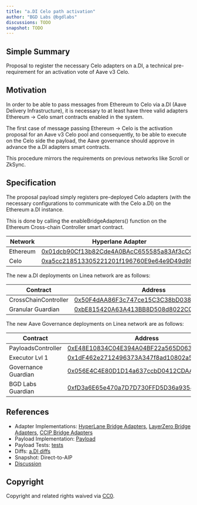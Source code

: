 ```yaml
---
title: "a.DI Celo path activation"
author: "BGD Labs @bgdlabs"
discussions: TODO
snapshot: TODO
---
```


## Simple Summary

Proposal to register the necessary Celo adapters on a.DI, a technical pre-requirement for an activation vote of Aave v3 Celo.

## Motivation

In order to be able to pass messages from Ethereum to Celo via a.DI (Aave Delivery Infrastructure), it is necessary to at least have three valid adapters Ethereum → Celo smart contracts enabled in the system.

The first case of message passing Ethereum → Celo is the activation proposal for an Aave v3 Celo pool and consequently, to be able to execute on the Celo side the payload, the Aave governance should approve in advance the a.DI adapters smart contracts.

This procedure mirrors the requirements on previous networks like Scroll or ZkSync.

## Specification

The proposal payload simply registers pre-deployed Celo adapters (with the necessary configurations to communicate with the Celo a.DI) on the Ethereum a.DI instance.

This is done by calling the enableBridgeAdapters() function on the Ethereum Cross-chain Controller smart contract.

| Network  | Hyperlane Adapter                                                                                                     | LayerZero Adapter                                                                                                     | CCIP Adapter                                                                                                          |
| -------- | --------------------------------------------------------------------------------------------------------------------- | --------------------------------------------------------------------------------------------------------------------- | --------------------------------------------------------------------------------------------------------------------- |
| Ethereum | [0x01dcb90Cf13b82Cde4A0BAcC655585a83Af3cCC1](https://etherscan.io/address/0x01dcb90Cf13b82Cde4A0BAcC655585a83Af3cCC1) | [0x8410d9BD353b420ebA8C48ff1B0518426C280FCC](https://etherscan.io/address/0x8410d9BD353b420ebA8C48ff1B0518426C280FCC) | [0x58489B249BfBCF5ef4B30bdE2792086e83122B6f](https://etherscan.io/address/0x58489B249BfBCF5ef4B30bdE2792086e83122B6f) |
| Celo     | [0xa5cc218513305221201f196760E9e64e9D49d98A](https://celoscan.io/address/0xa5cc218513305221201f196760E9e64e9D49d98A)  | [0xAE93BEa44dcbE52B625169588574d31e36fb3A67](https://celoscan.io/address/0xAE93BEa44dcbE52B625169588574d31e36fb3A67)  | [0x3d534E8964e7aAcfc702751cc9A2BB6A9fe7d928](https://celoscan.io/address/0x3d534E8964e7aAcfc702751cc9A2BB6A9fe7d928)  |

The new a.DI deployments on Linea network are as follows:

| Contract             | Address                                                                                                              |
| -------------------- | -------------------------------------------------------------------------------------------------------------------- |
| CrossChainController | [0x50F4dAA86F3c747ce15C3C38bD0383200B61d6Dd](https://celoscan.io/address/0x50F4dAA86F3c747ce15C3C38bD0383200B61d6Dd) |
| Granular Guardian    | [0xbE815420A63A413BB8D508d8022C0FF150Ea7C39](https://celoscan.io/address/0xbE815420A63A413BB8D508d8022C0FF150Ea7C39) |

The new Aave Governance deployments on Linea network are as follows:

| Contract            | Address                                                                                                              |
| ------------------- | -------------------------------------------------------------------------------------------------------------------- |
| PayloadsController  | [0xE48E10834C04E394A04BF22a565D063D40b9FA42](https://celoscan.io/address/0xE48E10834C04E394A04BF22a565D063D40b9FA42) |
| Executor Lvl 1      | [0x1dF462e2712496373A347f8ad10802a5E95f053D](https://celoscan.io/address/0x1dF462e2712496373A347f8ad10802a5E95f053D) |
| Governance Guardian | [0x056E4C4E80D1D14a637ccbD0412CDAAEc5B51F4E](https://celoscan.io/address/0x056E4C4E80D1D14a637ccbD0412CDAAEc5B51F4E) |
| BGD Labs Guardian   | [0xfD3a6E65e470a7D7D730FFD5D36a9354E8F9F4Ea](https://celoscan.io/address/0xfD3a6E65e470a7D7D730FFD5D36a9354E8F9F4Ea) |

## References

- Adapter Implementations: [HyperLane Bridge Adapters](https://github.com/bgd-labs/aave-delivery-infrastructure/blob/1f1c46af4dd914847849cad4fdd2d26525278821/src/contracts/adapters/hyperLane/HyperLaneAdapter.sol), [LayerZero Bridge Adapters](https://github.com/bgd-labs/aave-delivery-infrastructure/blob/1f1c46af4dd914847849cad4fdd2d26525278821/src/contracts/adapters/layerZero/LayerZeroAdapter.sol), [CCIP Bridge Adapters](https://github.com/bgd-labs/aave-delivery-infrastructure/blob/1f1c46af4dd914847849cad4fdd2d26525278821/src/contracts/adapters/ccip/CCIPAdapter.sol)
- Payload Implementation: [Payload](https://github.com/bgd-labs/adi-deploy/blob/d4990ac90bdb5e4ad39a44cf9ca4d53fb2974c97/src/adapter_payloads/Ethereum_Celo_Path_Payload.sol)
- Payload Tests: [tests](https://github.com/bgd-labs/adi-deploy/blob/d4990ac90bdb5e4ad39a44cf9ca4d53fb2974c97/tests/payloads/ethereum/AddCeloPathTest.t.sol)
- Diffs: [a.DI diffs](https://github.com/bgd-labs/adi-deploy/blob/d4990ac90bdb5e4ad39a44cf9ca4d53fb2974c97/diffs/adi_add_celo_path_to_adiethereum_before_adi_add_celo_path_to_adiethereum_after.md)
- Snapshot: Direct-to-AIP
- [Discussion]()

## Copyright

Copyright and related rights waived via [CC0](https://creativecommons.org/publicdomain/zero/1.0/).
